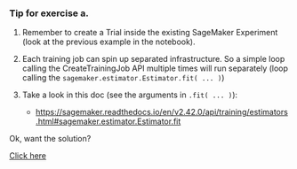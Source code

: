 ### Tip for exercise a.

1. Remember to create a Trial inside the existing SageMaker Experiment (look at the previous example in the notebook).

2. Each training job can spin up separated infrastructure. So a simple loop calling the CreateTrainingJob API multiple times will run separately (loop calling the `sagemaker.estimator.Estimator.fit( ... )`)

3. Take a look in this doc (see the arguments in `.fit( ... )`):

    - https://sagemaker.readthedocs.io/en/v2.42.0/api/training/estimators.html#sagemaker.estimator.Estimator.fit

Ok, want the solution?

[Click here](./a-solution.ipynb)